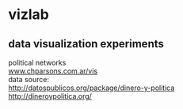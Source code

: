 vizlab
======

data visualization experiments
------------------------------

political networks  
www.chparsons.com.ar/vis  
data source:   
http://datospublicos.org/package/dinero-y-politica   
http://dineroypolitica.org/  

